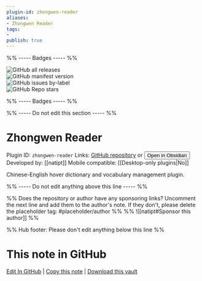 ```yaml
---
plugin-id: zhongwen-reader
aliases:
- Zhongwen Reader
tags: 
- 
publish: true
---
```


%% ----- Badges ----- %%

![GitHub all releases](https://img.shields.io/github/downloads/natipt/obsidian-zhongwen-reader/total?color=573E7A&logo=github&style=for-the-badge)   
![GitHub manifest version](https://img.shields.io/github/manifest-json/v/natipt/obsidian-zhongwen-reader?color=573E7A&logo=github&style=for-the-badge)   
![GitHub issues by-label](https://img.shields.io/github/issues/natipt/obsidian-zhongwen-reader/help%20wanted?color=573E7A&logo=github&style=for-the-badge)   
![GitHub Repo stars](https://img.shields.io/github/stars/natipt/obsidian-zhongwen-reader?color=573E7A&logo=github&style=for-the-badge)

%% ----- Badges ----- %%

%% ----- Do not edit this section ----- %%

# Zhongwen Reader

Plugin ID: `zhongwen-reader`
Links: [GitHub repository](https://github.com/natipt/obsidian-zhongwen-reader) or [<button id=HH>Open in Obsidian</button>](obsidian://show-plugin?id=zhongwen-reader)
Developed by: [[natipt]]
Mobile compatible: [[Desktop-only plugins|No]]

Chinese-English hover dictionary and vocabulary management plugin.

%% ----- Do not edit anything above this line ----- %% 

%% Does the repository or author have any sponsoring links? Uncomment the next line and add them to the author's note. If they don't, please delete the placeholder tag: #placeholder/author %%
%% ![[natipt#Sponsor this author]] %%

%% Hub footer: Please don't edit anything below this line %%

# This note in GitHub

<span class="git-footer">[Edit In GitHub](https://github.dev/obsidian-community/obsidian-hub/blob/main/02%20-%20Community%20Expansions/02.05%20All%20Community%20Expansions/Plugins/zhongwen-reader.md "git-hub-edit-note") | [Copy this note](https://raw.githubusercontent.com/obsidian-community/obsidian-hub/main/02%20-%20Community%20Expansions/02.05%20All%20Community%20Expansions/Plugins/zhongwen-reader.md "git-hub-copy-note") | [Download this vault](https://github.com/obsidian-community/obsidian-hub/archive/refs/heads/main.zip "git-hub-download-vault") </span>
